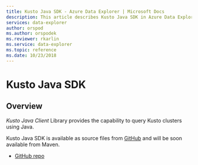 ```yaml
---
title: Kusto Java SDK - Azure Data Explorer | Microsoft Docs
description: This article describes Kusto Java SDK in Azure Data Explorer.
services: data-explorer
author: orspod
ms.author: orspodek
ms.reviewer: rkarlin
ms.service: data-explorer
ms.topic: reference
ms.date: 10/23/2018
---
```

# Kusto Java SDK

## Overview

*Kusto Java Client* Library provides the capability to query Kusto clusters using Java.

Kusto Java SDK is available as source files from [GitHub](https://github.com) and will be soon available from Maven.

* [GitHub repo](https://github.com/Azure/azure-kusto-java)